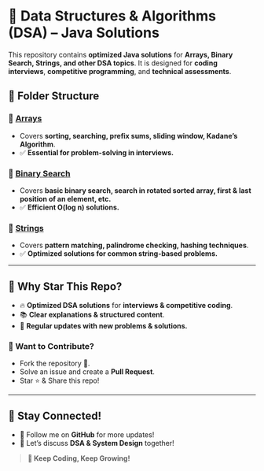 # 🚀 Data Structures & Algorithms (DSA) – Java Solutions

This repository contains **optimized Java solutions** for **Arrays, Binary Search, Strings, and other DSA topics**. It is designed for **coding interviews**, **competitive programming**, and **technical assessments**.

## 📂 Folder Structure

### 🔹 [Arrays](./Arrays/README.md)
- Covers **sorting, searching, prefix sums, sliding window, Kadane’s Algorithm**.
- ✅ **Essential for problem-solving in interviews.**

### 🔹 [Binary Search](./Binary-Search/README.md)
- Covers **basic binary search, search in rotated sorted array, first & last position of an element, etc.**
- ✅ **Efficient O(log n) solutions.**

### 🔹 [Strings](./Strings/README.md)
- Covers **pattern matching, palindrome checking, hashing techniques**.
- ✅ **Optimized solutions for common string-based problems.**

---

## 🌟 Why Star This Repo?
- 🔥 **Optimized DSA solutions** for **interviews & competitive coding**.
- 📚 **Clear explanations & structured content**.
- 🚀 **Regular updates with new problems & solutions.**

### 🤝 Want to Contribute?
- Fork the repository 🍴.
- Solve an issue and create a **Pull Request**.
- Star ⭐ & Share this repo!

---

## 📢 **Stay Connected!**
- 🔗 Follow me on **GitHub** for more updates!
- 💬 Let’s discuss **DSA & System Design** together!

> **🚀 Keep Coding, Keep Growing!**
